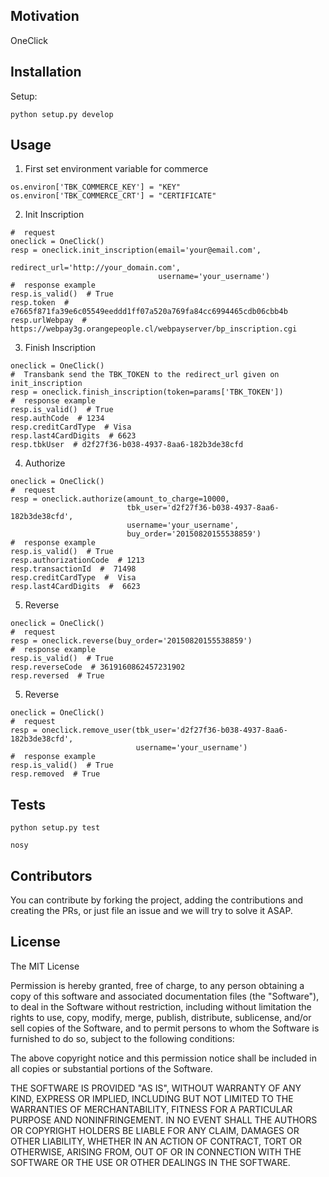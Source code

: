 
## Motivation

OneClick

## Installation

Setup:

  ```
  python setup.py develop
  ```

## Usage

1. First set environment variable for commerce

```
os.environ['TBK_COMMERCE_KEY'] = "KEY"
os.environ['TBK_COMMERCE_CRT'] = "CERTIFICATE"
```

2. Init Inscription

```
#  request
oneclick = OneClick()
resp = oneclick.init_inscription(email='your@email.com', 
                                 redirect_url='http://your_domain.com',
                                 username='your_username')
#  response example
resp.is_valid()  # True
resp.token  # e7665f871fa39e6c05549eeddd1ff07a520a769fa84cc6994465cdb06cbb4b
resp.urlWebpay  # https://webpay3g.orangepeople.cl/webpayserver/bp_inscription.cgi
```

3. Finish Inscription

```
oneclick = OneClick()
#  Transbank send the TBK_TOKEN to the redirect_url given on init_inscription
resp = oneclick.finish_inscription(token=params['TBK_TOKEN'])
#  response example
resp.is_valid()  # True
resp.authCode  # 1234
resp.creditCardType  # Visa
resp.last4CardDigits  # 6623
resp.tbkUser  # d2f27f36-b038-4937-8aa6-182b3de38cfd
```

4. Authorize

```
oneclick = OneClick()
#  request
resp = oneclick.authorize(amount_to_charge=10000, 
                          tbk_user='d2f27f36-b038-4937-8aa6-182b3de38cfd',
                          username='your_username', 
                          buy_order='20150820155538859')
#  response example
resp.is_valid()  # True
resp.authorizationCode  # 1213
resp.transactionId  #  71498
resp.creditCardType  #  Visa
resp.last4CardDigits  #  6623
```

5. Reverse

```
oneclick = OneClick()
#  request
resp = oneclick.reverse(buy_order='20150820155538859')
#  response example
resp.is_valid()  # True
resp.reverseCode  # 3619160862457231902
resp.reversed  # True
```

5. Reverse

```
oneclick = OneClick()
#  request
resp = oneclick.remove_user(tbk_user='d2f27f36-b038-4937-8aa6-182b3de38cfd', 
                            username='your_username')
#  response example
resp.is_valid()  # True
resp.removed  # True
```


## Tests

  ```
  python setup.py test
  ```

  ```
  nosy
  ```  

## Contributors

You can contribute by forking the project, adding the contributions and creating the PRs, or just file an issue and we will try to solve it ASAP.


## License

The MIT License

Permission is hereby granted, free of charge, to any person obtaining a copy
of this software and associated documentation files (the "Software"), to deal
in the Software without restriction, including without limitation the rights
to use, copy, modify, merge, publish, distribute, sublicense, and/or sell
copies of the Software, and to permit persons to whom the Software is
furnished to do so, subject to the following conditions:

The above copyright notice and this permission notice shall be included in
all copies or substantial portions of the Software.

THE SOFTWARE IS PROVIDED "AS IS", WITHOUT WARRANTY OF ANY KIND, EXPRESS OR
IMPLIED, INCLUDING BUT NOT LIMITED TO THE WARRANTIES OF MERCHANTABILITY,
FITNESS FOR A PARTICULAR PURPOSE AND NONINFRINGEMENT. IN NO EVENT SHALL THE
AUTHORS OR COPYRIGHT HOLDERS BE LIABLE FOR ANY CLAIM, DAMAGES OR OTHER
LIABILITY, WHETHER IN AN ACTION OF CONTRACT, TORT OR OTHERWISE, ARISING FROM,
OUT OF OR IN CONNECTION WITH THE SOFTWARE OR THE USE OR OTHER DEALINGS IN
THE SOFTWARE.